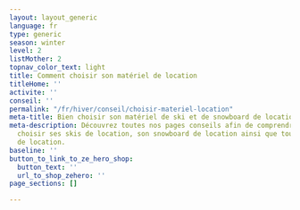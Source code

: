 ```yaml
---
layout: layout_generic
language: fr
type: generic
season: winter
level: 2
listMother: 2
topnav_color_text: light
title: Comment choisir son matériel de location
titleHome: ''
activite: ''
conseil: ''
permalink: "/fr/hiver/conseil/choisir-materiel-location"
meta-title: Bien choisir son matériel de ski et de snowboard de location
meta-description: Découvrez toutes nos pages conseils afin de comprendre comment bien
  choisir ses skis de location, son snowboard de location ainsi que tout le matériel
  de location.
baseline: ''
button_to_link_to_ze_hero_shop:
  button_text: ''
  url_to_shop_zehero: ''
page_sections: []

---
```

